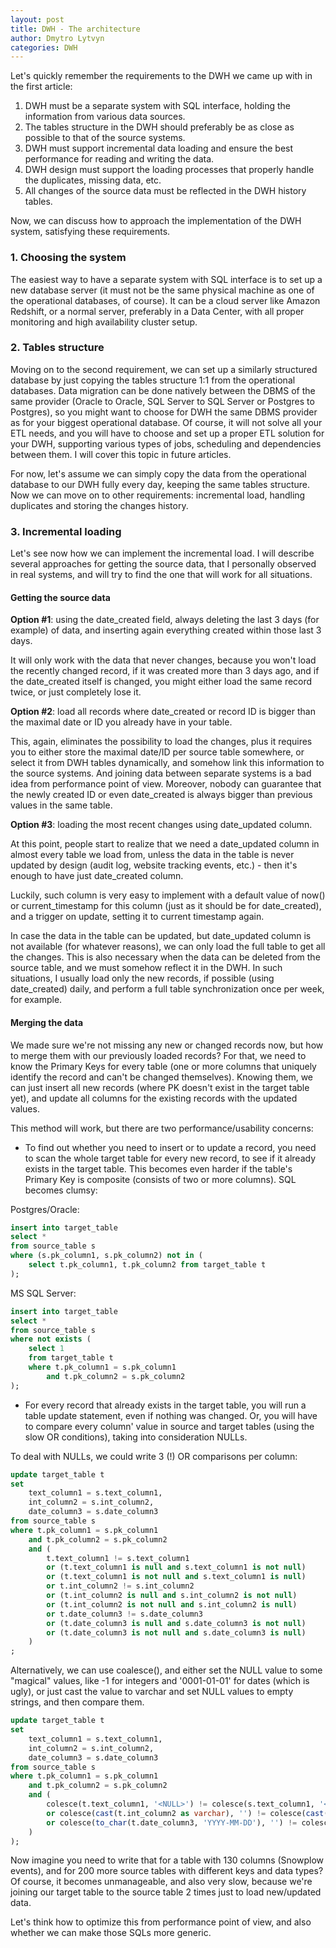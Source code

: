 ```yaml
---
layout: post
title: DWH - The architecture
author: Dmytro Lytvyn
categories: DWH
---
```


Let's quickly remember the requirements to the DWH we came up with in the first article:

1. DWH must be a separate system with SQL interface, holding the information from various data sources.
2. The tables structure in the DWH should preferably be as close as possible to that of the source systems.
3. DWH must support incremental data loading and ensure the best performance for reading and writing the data.
4. DWH design must support the loading processes that properly handle the duplicates, missing data, etc.
5. All changes of the source data must be reflected in the DWH history tables.

Now, we can discuss how to approach the implementation of the DWH system, satisfying these requirements.

### 1. Choosing the system

The easiest way to have a separate system with SQL interface is to set up a new database server (it must not be the same physical machine as one of the operational databases, of course). It can be a cloud server like Amazon Redshift, or a normal server, preferably in a Data Center, with all proper monitoring and high availability cluster setup.

### 2. Tables structure

Moving on to the second requirement, we can set up a similarly structured database by just copying the tables structure 1:1 from the operational databases. Data migration can be done natively between the DBMS of the same provider (Oracle to Oracle, SQL Server to SQL Server or Postgres to Postgres), so you might want to choose for DWH the same DBMS provider as for your biggest operational database. Of course, it will not solve all your ETL needs, and you will have to choose and set up a proper ETL solution for your DWH, supporting various types of jobs, scheduling and dependencies between them. I will cover this topic in future articles.

For now, let's assume we can simply copy the data from the operational database to our DWH fully every day, keeping the same tables structure. Now we can move on to other requirements: incremental load, handling duplicates and storing the changes history.

### 3. Incremental loading

Let's see now how we can implement the incremental load. I will describe several approaches for getting the source data, that I personally observed in real systems, and will try to find the one that will work for all situations.

#### Getting the source data

**Option #1**: using the date_created field, always deleting the last 3 days (for example) of data, and inserting again everything created within those last 3 days.

It will only work with the data that never changes, because you won't load the recently changed record, if it was created more than 3 days ago, and if the date_created itself is changed, you might either load the same record twice, or just completely lose it.

**Option #2**: load all records where date_created or record ID is bigger than the maximal date or ID you already have in your table.

This, again, eliminates the possibility to load the changes, plus it requires you to either store the maximal date/ID per source table somewhere, or select it from DWH tables dynamically, and somehow link this information to the source systems. And joining data between separate systems is a bad idea from performance point of view. 
Moreover, nobody can guarantee that the newly created ID or even date_created is always bigger than previous values in the same table.

**Option #3**: loading the most recent changes using date_updated column.

At this point, people start to realize that we need a date_updated column in almost every table we load from, unless the data in the table is never updated by design (audit log, website tracking events, etc.) - then it's enough to have just date_created column.

Luckily, such column is very easy to implement with a default value of now() or current_timestamp for this column (just as it should be for date_created), and a trigger on update, setting it to current timestamp again.

In case the data in the table can be updated, but date_updated column is not available (for whatever reasons), we can only load the full table to get all the changes. This is also necessary when the data can be deleted from the source table, and we must somehow reflect it in the DWH. In such situations, I usually load only the new records, if possible (using date_created) daily, and perform a full table synchronization once per week, for example.

#### Merging the data

We made sure we're not missing any new or changed records now, but how to merge them with our previously loaded records? For that, we need to know the Primary Keys for every table (one or more columns that uniquely identify the record and can't be changed themselves). Knowing them, we can just insert all new records (where PK doesn't exist in the target table yet), and update all columns for the existing records with the updated values.

This method will work, but there are two performance/usability concerns:

- To find out whether you need to insert or to update a record, you need to scan the whole target table for every new record, to see if it already exists in the target table. This becomes even harder if the table's Primary Key is composite (consists of two or more columns). SQL becomes clumsy:

Postgres/Oracle:
```sql
insert into target_table
select *
from source_table s
where (s.pk_column1, s.pk_column2) not in (
	select t.pk_column1, t.pk_column2 from target_table t
);
```

MS SQL Server:

```sql
insert into target_table
select *
from source_table s
where not exists (
	select 1
	from target_table t
	where t.pk_column1 = s.pk_column1
		and t.pk_column2 = s.pk_column2
);
```

- For every record that already exists in the target table, you will run a table update statement, even if nothing was changed. Or, you will have to compare every column' value in source and target tables (using the slow OR conditions), taking into consideration NULLs.

To deal with NULLs, we could write 3 (!) OR comparisons per column:

```sql
update target_table t
set
	text_column1 = s.text_column1,
	int_column2 = s.int_column2,
	date_column3 = s.date_column3
from source_table s
where t.pk_column1 = s.pk_column1
	and t.pk_column2 = s.pk_column2
	and (
		t.text_column1 != s.text_column1
		or (t.text_column1 is null and s.text_column1 is not null)
		or (t.text_column1 is not null and s.text_column1 is null)
		or t.int_column2 != s.int_column2
		or (t.int_column2 is null and s.int_column2 is not null)
		or (t.int_column2 is not null and s.int_column2 is null)
		or t.date_column3 != s.date_column3
		or (t.date_column3 is null and s.date_column3 is not null)
		or (t.date_column3 is not null and s.date_column3 is null)
	)
;
```

Alternatively, we can use coalesce(), and either set the NULL value to some "magical" values, like -1 for integers and '0001-01-01' for dates (which is ugly), or just cast the value to varchar and set NULL values to empty strings, and then compare them.

```sql
update target_table t
set
	text_column1 = s.text_column1,
	int_column2 = s.int_column2,
	date_column3 = s.date_column3
from source_table s
where t.pk_column1 = s.pk_column1
	and t.pk_column2 = s.pk_column2
	and (
		colesce(t.text_column1, '<NULL>') != colesce(s.text_column1, '<NULL>')
		or colesce(cast(t.int_column2 as varchar), '') != colesce(cast(s.int_column2 as varchar), '')
		or colesce(to_char(t.date_column3, 'YYYY-MM-DD'), '') != colesce(to_char(s.date_column3, 'YYYY-MM-DD'), '')
	)
);
```

Now imagine you need to write that for a table with 130 columns (Snowplow events), and for 200 more source tables with different keys and data types? Of course, it becomes unmanageable, and also very slow, because we're joining our target table to the source table 2 times just to load new/updated data.

Let's think how to optimize this from performance point of view, and also whether we can make those SQLs more generic.
